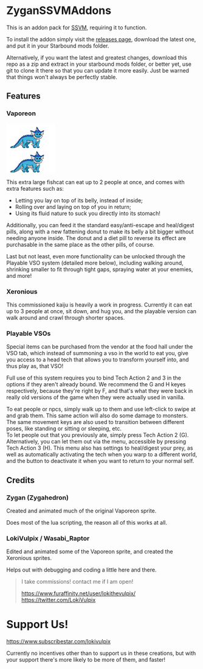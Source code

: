 # ZyganSSVMAddons

This is an addon pack for [SSVM](https://github.com/Sheights/StarboundSimpleVoreMod), requiring it to function.

To install the addon simply visit the [releases page](https://github.com/Zygahedron/ZyganSSVMAddons/releases), download the latest one, and put it in your Starbound mods folder.

Alternatively, if you want the latest and greatest changes, download this repo as a zip and extract in your starbound mods folder, or better yet, use git to clone it there so that you can update it more easily. Just be warned that things won't always be perfectly stable.

## Features

### Vaporeon

![](/vehicles/spov/vaporeon/vaporeon.png)

This extra large fishcat can eat up to 2 people at once, and comes with extra features such as:
- Letting you lay on top of its belly, instead of inside;
- Rolling over and laying on top of you in return;
- Using its fluid nature to suck you directly into its stomach!

Additionally, you can feed it the standard easy/anti-escape and heal/digest pills, along with a new fattening donut to make its belly a bit bigger without needing anyone inside. The donut and a diet pill to reverse its effect are purchasable in the same place as the other pills, of course.

Last but not least, even more functionality can be unlocked through the Playable VSO system (detailed more below), including walking around, shrinking smaller to fit through tight gaps, spraying water at your enemies, and more!

### Xeronious

This commissioned kaiju is heavily a work in progress. Currently it can eat up to 3 people at once, sit down, and hug you, and the playable version can walk around and crawl through shorter spaces.

### Playable VSOs

Special items can be purchased from the vendor at the food hall under the VSO tab, which instead of summoning a vso in the world to eat you, give you access to a head tech that allows you to transform yourself into, and thus play as, that VSO!

Full use of this system requires you to bind Tech Action 2 and 3 in the options if they aren't already bound. We recommend the G and H keyes respectively, because they're right by F, and that's what they were back in really old versions of the game when they were actually used in vanilla.

To eat people or npcs, simply walk up to them and use left-click to swipe at and grab them. This same action will also do some damage to monsters.  
The same movement keys are also used to transition between different poses, like standing or sitting or sleeping, etc.  
To let people out that you previously ate, simply press Tech Action 2 (G). Alternatively, you can let them out via the menu, accessible by pressing Tech Action 3 (H). This menu also has settings to heal/digest your prey, as well as automatically activating the tech when you warp to a different world, and the button to deactivate it when you want to return to your normal self.

## Credits

### Zygan (Zygahedron)

Created and animated much of the original Vaporeon sprite.

Does most of the lua scripting, the reason all of this works at all.

### LokiVulpix / Wasabi_Raptor

Edited and animated some of the Vaporeon sprite, and created the Xeronious sprites.

Helps out with debugging and coding a little here and there.

> I take commissions! contact me if I am open!
> 
> https://www.furaffinity.net/user/lokithevulpix/  
> https://twitter.com/LokiVulpix

# Support Us!

https://www.subscribestar.com/lokivulpix

Currently no incentives other than to support us in these creations, but with your support there's more likely to be more of them, and faster!
